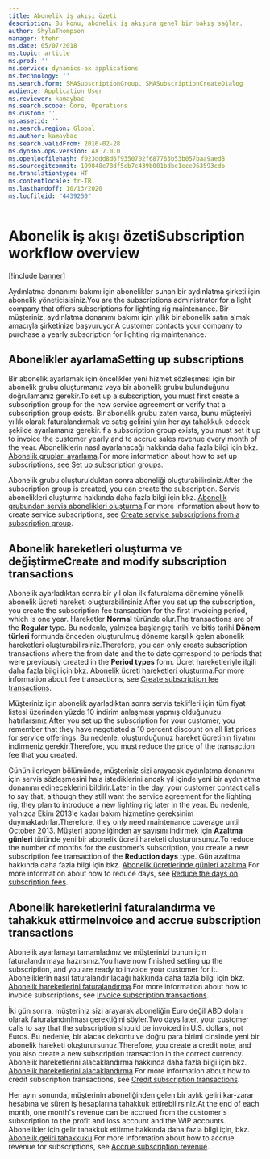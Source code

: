 ```yaml
---
title: Abonelik iş akışı özeti
description: Bu konu, abonelik iş akışına genel bir bakış sağlar.
author: ShylaThompson
manager: tfehr
ms.date: 05/07/2018
ms.topic: article
ms.prod: ''
ms.service: dynamics-ax-applications
ms.technology: ''
ms.search.form: SMASubscriptionGroup, SMASubscriptionCreateDialog
audience: Application User
ms.reviewer: kamaybac
ms.search.scope: Core, Operations
ms.custom: ''
ms.assetid: ''
ms.search.region: Global
ms.author: kamaybac
ms.search.validFrom: 2016-02-28
ms.dyn365.ops.version: AX 7.0.0
ms.openlocfilehash: f023ddd8d6f9350702f687763b53b057baa9aed8
ms.sourcegitcommit: 199848e78df5cb7c439b001bdbe1ece963593cdb
ms.translationtype: HT
ms.contentlocale: tr-TR
ms.lasthandoff: 10/13/2020
ms.locfileid: "4439250"
---
```

# <a name="subscription-workflow-overview"></a><span data-ttu-id="831f0-103">Abonelik iş akışı özeti</span><span class="sxs-lookup"><span data-stu-id="831f0-103">Subscription workflow overview</span></span> 

[!include [banner](../includes/banner.md)]


<span data-ttu-id="831f0-104">Aydınlatma donanımı bakımı için abonelikler sunan bir aydınlatma şirketi için abonelik yöneticisisiniz.</span><span class="sxs-lookup"><span data-stu-id="831f0-104">You are the subscriptions administrator for a light company that offers subscriptions for lighting rig maintenance.</span></span> <span data-ttu-id="831f0-105">Bir müşteriniz, aydınlatma donanımı bakımı için yıllık bir abonelik satın almak amacıyla şirketinize başvuruyor.</span><span class="sxs-lookup"><span data-stu-id="831f0-105">A customer contacts your company to purchase a yearly subscription for lighting rig maintenance.</span></span>

## <a name="setting-up-subscriptions"></a><span data-ttu-id="831f0-106">Abonelikler ayarlama</span><span class="sxs-lookup"><span data-stu-id="831f0-106">Setting up subscriptions</span></span>

<span data-ttu-id="831f0-107">Bir abonelik ayarlamak için öncelikler yeni hizmet sözleşmesi için bir abonelik grubu oluşturmanız veya bir abonelik grubu bulunduğunu doğrulamanız gerekir.</span><span class="sxs-lookup"><span data-stu-id="831f0-107">To set up a subscription, you must first create a subscription group for the new service agreement or verify that a subscription group exists.</span></span> <span data-ttu-id="831f0-108">Bir abonelik grubu zaten varsa, bunu müşteriyi yıllık olarak faturalandırmak ve satış gelirini yılın her ayı tahakkuk edecek şekilde ayarlamanız gerekir.</span><span class="sxs-lookup"><span data-stu-id="831f0-108">If a subscription group exists, you must set it up to invoice the customer yearly and to accrue sales revenue every month of the year.</span></span> <span data-ttu-id="831f0-109">Aboneliklerin nasıl ayarlanacağı hakkında daha fazla bilgi için bkz. [Abonelik grupları ayarlama](set-up-subscription-groups.md).</span><span class="sxs-lookup"><span data-stu-id="831f0-109">For more information about how to set up subscriptions, see [Set up subscription groups](set-up-subscription-groups.md).</span></span>

<span data-ttu-id="831f0-110">Abonelik grubu oluşturulduktan sonra aboneliği oluşturabilirsiniz.</span><span class="sxs-lookup"><span data-stu-id="831f0-110">After the subscription group is created, you can create the subscription.</span></span> <span data-ttu-id="831f0-111">Servis abonelikleri oluşturma hakkında daha fazla bilgi için bkz. [Abonelik grubundan servis abonelikleri oluşturma](create-service-subscriptions-from-subscription-group.md).</span><span class="sxs-lookup"><span data-stu-id="831f0-111">For more information about how to create service subscriptions, see [Create service subscriptions from a subscription group](create-service-subscriptions-from-subscription-group.md).</span></span>

## <a name="create-and-modify-subscription-transactions"></a><span data-ttu-id="831f0-112">Abonelik hareketleri oluşturma ve değiştirme</span><span class="sxs-lookup"><span data-stu-id="831f0-112">Create and modify subscription transactions</span></span>

<span data-ttu-id="831f0-113">Abonelik ayarladıktan sonra bir yıl olan ilk faturalama dönemine yönelik abonelik ücreti hareketi oluşturabilirsiniz.</span><span class="sxs-lookup"><span data-stu-id="831f0-113">After you set up the subscription, you create the subscription fee transaction for the first invoicing period, which is one year.</span></span> <span data-ttu-id="831f0-114">Hareketler **Normal** türünde olur.</span><span class="sxs-lookup"><span data-stu-id="831f0-114">The transactions are of the **Regular** type.</span></span> <span data-ttu-id="831f0-115">Bu nedenle, yalnızca başlangıç tarihi ve bitiş tarihi **Dönem türleri** formunda önceden oluşturulmuş döneme karşılık gelen abonelik hareketleri oluşturabilirsiniz.</span><span class="sxs-lookup"><span data-stu-id="831f0-115">Therefore, you can only create subscription transactions where the from date and the to date correspond to periods that were previously created in the **Period types** form.</span></span> <span data-ttu-id="831f0-116">Ücret hareketleriyle ilgili daha fazla bilgi için bkz. [Abonelik ücreti hareketleri oluşturma](create-subscription-fee-transactions.md).</span><span class="sxs-lookup"><span data-stu-id="831f0-116">For more information about fee transactions, see [Create subscription fee transactions](create-subscription-fee-transactions.md).</span></span>

<span data-ttu-id="831f0-117">Müşteriniz için abonelik ayarladıktan sonra servis teklifleri için tüm fiyat listesi üzerinden yüzde 10 indirim anlaşması yapmış olduğunuzu hatırlarsınız.</span><span class="sxs-lookup"><span data-stu-id="831f0-117">After you set up the subscription for your customer, you remember that they have negotiated a 10 percent discount on all list prices for service offerings.</span></span> <span data-ttu-id="831f0-118">Bu nedenle, oluşturduğunuz hareket ücretinin fiyatını indirmeniz gerekir.</span><span class="sxs-lookup"><span data-stu-id="831f0-118">Therefore, you must reduce the price of the transaction fee that you created.</span></span>

<span data-ttu-id="831f0-119">Günün ilerleyen bölümünde, müşteriniz sizi arayacak aydınlatma donanımı için servis sözleşmesini hala istediklerini ancak yıl içinde yeni bir aydınlatma donanımı edineceklerini bildirir.</span><span class="sxs-lookup"><span data-stu-id="831f0-119">Later in the day, your customer contact calls to say that, although they still want the service agreement for the lighting rig, they plan to introduce a new lighting rig later in the year.</span></span> <span data-ttu-id="831f0-120">Bu nedenle, yalnızca Ekim 2013'e kadar bakım hizmetine gereksinim duymaktadırlar.</span><span class="sxs-lookup"><span data-stu-id="831f0-120">Therefore, they only need maintenance coverage until October 2013.</span></span> <span data-ttu-id="831f0-121">Müşteri aboneliğinden ay sayısını indirmek için **Azaltma günleri** türünde yeni bir abonelik ücreti hareketi oluşturursunuz.</span><span class="sxs-lookup"><span data-stu-id="831f0-121">To reduce the number of months for the customer’s subscription, you create a new subscription fee transaction of the **Reduction days** type.</span></span> <span data-ttu-id="831f0-122">Gün azaltma hakkında daha fazla bilgi için bkz. [Abonelik ücretlerinde günleri azaltma](reduce-the-days-on-subscription-fees.md).</span><span class="sxs-lookup"><span data-stu-id="831f0-122">For more information about how to reduce days, see [Reduce the days on subscription fees](reduce-the-days-on-subscription-fees.md).</span></span>

## <a name="invoice-and-accrue-subscription-transactions"></a><span data-ttu-id="831f0-123">Abonelik hareketlerini faturalandırma ve tahakkuk ettirme</span><span class="sxs-lookup"><span data-stu-id="831f0-123">Invoice and accrue subscription transactions</span></span>

<span data-ttu-id="831f0-124">Abonelik ayarlamayı tamamladınız ve müşterinizi bunun için faturalandırmaya hazırsınız.</span><span class="sxs-lookup"><span data-stu-id="831f0-124">You have now finished setting up the subscription, and you are ready to invoice your customer for it.</span></span> <span data-ttu-id="831f0-125">Aboneliklerin nasıl faturalandırılacağı hakkında daha fazla bilgi için bkz. [Abonelik hareketlerini faturalandırma](invoice-subscription-transactions.md).</span><span class="sxs-lookup"><span data-stu-id="831f0-125">For more information about how to invoice subscriptions, see [Invoice subscription transactions](invoice-subscription-transactions.md).</span></span>

<span data-ttu-id="831f0-126">İki gün sonra, müşteriniz sizi arayarak aboneliğin Euro değil ABD doları olarak faturalandırılması gerektiğini söyler.</span><span class="sxs-lookup"><span data-stu-id="831f0-126">Two days later, your customer calls to say that the subscription should be invoiced in U.S. dollars, not Euros.</span></span> <span data-ttu-id="831f0-127">Bu nedenle, bir alacak dekontu ve doğru para birimi cinsinde yeni bir abonelik hareketi oluşturursunuz.</span><span class="sxs-lookup"><span data-stu-id="831f0-127">Therefore, you create a credit note, and you also create a new subscription transaction in the correct currency.</span></span> <span data-ttu-id="831f0-128">Abonelik hareketlerini alacaklandırma hakkında daha fazla bilgi için bkz. [Abonelik hareketlerini alacaklandırma](credit-subscription-transactions.md).</span><span class="sxs-lookup"><span data-stu-id="831f0-128">For more information about how to credit subscription transactions, see [Credit subscription transactions](credit-subscription-transactions.md).</span></span>

<span data-ttu-id="831f0-129">Her ayın sonunda, müşterinin aboneliğinden gelen bir aylık geliri kar-zarar hesabına ve süren iş hesaplarına tahakkuk ettirebilirsiniz.</span><span class="sxs-lookup"><span data-stu-id="831f0-129">At the end of each month, one month's revenue can be accrued from the customer's subscription to the profit and loss account and the WIP accounts.</span></span> <span data-ttu-id="831f0-130">Abonelikler için gelir tahakkuk ettirme hakkında daha fazla bilgi için, bkz. [Abonelik geliri tahakkuku](accrue-subscription-revenue.md).</span><span class="sxs-lookup"><span data-stu-id="831f0-130">For more information about how to accrue revenue for subscriptions, see [Accrue subscription revenue](accrue-subscription-revenue.md).</span></span>

  


